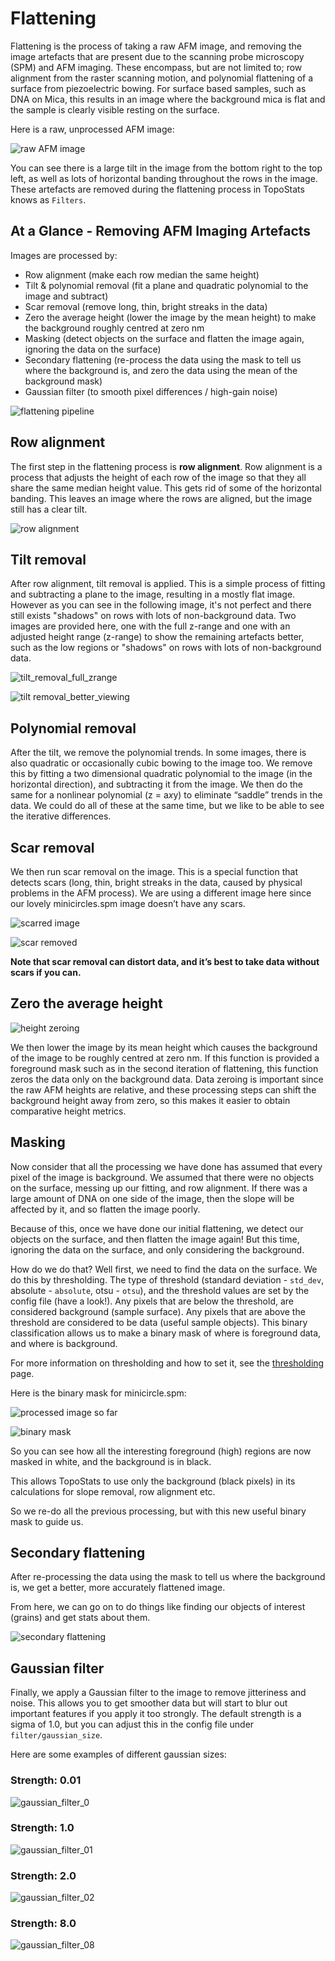 # Flattening

Flattening is the process of taking a raw AFM image, and removing the image artefacts that are present due to the scanning probe microscopy (SPM) and AFM imaging. These encompass, but are not limited to; row alignment from the raster scanning motion, and polynomial flattening of a surface from piezoelectric bowing.
For surface based samples, such as DNA on Mica, this results in an image where the background mica is flat and the sample is clearly visible resting on the surface.

Here is a raw, unprocessed AFM image:

![raw AFM image](../_static/images/flattening/flattening_raw_afm_image.png)

You can see there is a large tilt in the image from the bottom right to the top left, as well as lots of horizontal banding throughout the rows in the image. These artefacts are removed
during the flattening process in TopoStats knows as `Filters`.

## At a Glance - Removing AFM Imaging Artefacts

Images are processed by:

- Row alignment (make each row median the same height)
- Tilt & polynomial removal (fit a plane and quadratic polynomial to the image and subtract)
- Scar removal (remove long, thin, bright streaks in the data)
- Zero the average height (lower the image by the mean height) to make the background roughly centred at zero nm
- Masking (detect objects on the surface and flatten the image again, ignoring the data on the surface)
- Secondary flattening (re-process the data using the mask to tell us where the background is, and zero the data using the mean of the background mask)
- Gaussian filter (to smooth pixel differences / high-gain noise)

![flattening pipeline](../_static/images/flattening/flattening_pipeline.png)

## Row alignment

The first step in the flattening process is **row alignment**. Row alignment is a process that adjusts the height of
each row of the image so that they all share the same median height value. This gets rid of some of the horizontal
banding. This leaves an image where the rows are aligned, but the image still has a clear tilt.

![row alignment](../_static/images/flattening/flattening_align_rows.png)

## Tilt removal

After row alignment, tilt removal is applied. This is a simple process of fitting and subtracting a plane to the image, resulting in a mostly flat image. However as you can see in the following image, it's not perfect and there still exists "shadows" on rows with lots of non-background data.
Two images are provided here, one with the full z-range and one with an adjusted height range (z-range) to show 
the remaining artefacts better, such as the low regions or "shadows" on rows with lots of non-background data.

![tilt_removal_full_zrange](../_static/images/flattening/flattening_tilt_removal_full_zrange.png)

![tilt removal_better_viewing](../_static/images/flattening/flattening_tilt_removal.png)

## Polynomial removal

After the tilt, we remove the polynomial trends. In some images, there is also quadratic or occasionally cubic bowing to
the image too. We remove this by fitting a two dimensional quadratic polynomial to the image (in the horizontal
direction), and subtracting it from the image. We then do the same for a nonlinear polynomial (z = a*x*y) to eliminate
“saddle” trends in the data. We could do all of these at the same time, but we like to be able to see the iterative
differences.

## Scar removal

We then run scar removal on the image. This is a special function that detects scars (long, thin, bright streaks in the
data, caused by physical problems in the AFM process). We are using a different image here since our lovely
minicircles.spm image doesn’t have any scars.

![scarred image](../_static/images/flattening/flattening_scarred_image.png)

![scar removed](../_static/images/flattening/flattening_scar_removed.png)

**Note that scar removal can distort data, and it’s best to take data without scars if you can.**

## Zero the average height

![height zeroing](../_static/images/flattening/flattening_height_zeroing.png)

We then lower the image by its mean height which causes the background of the image to be roughly centred at zero nm.
If this function is provided a foreground mask such as in the second iteration of flattening, this function zeros the data only on the background data.
Data zeroing is important since the raw AFM heights are relative, and these processing steps can shift the background height away from zero, so this makes it easier to obtain comparative height metrics.

## Masking

Now consider that all the processing we have done has assumed that every pixel of the image is background. We assumed
that there were no objects on the surface, messing up our fitting, and row alignment. If there was a large amount of
DNA on one side of the image, then the slope will be affected by it, and so flatten the image poorly.

Because of this, once we have done our initial flattening, we detect our objects on the surface, and then flatten the
image again! But this time, ignoring the data on the surface, and only considering the background.

How do we do that?
Well first, we need to find the data on the surface. We do this by thresholding.
The type of threshold (standard deviation - `std_dev`, absolute - `absolute`, otsu - `otsu`), and the threshold values are set by the config file (have a look!). Any pixels that are below the threshold, are considered
background (sample surface). Any pixels that are above the threshold are considered to be data (useful sample objects).
This binary classification allows us to make a binary mask of where is foreground data, and where is background.

For more information on thresholding and how to set it, see the [thresholding](thresholding.md) page.

Here is the binary mask for minicircle.spm:

![processed image so far](../_static/images/flattening/flattening_tilt_removal.png)

![binary mask](../_static/images/flattening/flattening_binary_mask.png)

So you can see how all the interesting foreground (high) regions are now masked in white, and the background is in black.

This allows TopoStats to use only the background (black pixels) in its calculations for slope removal, row alignment etc.

So we re-do all the previous processing, but with this new useful binary mask to guide us.

## Secondary flattening

After re-processing the data using the mask to tell us where the background is, we get a better, more accurately
flattened image.

From here, we can go on to do things like finding our objects of interest (grains) and get stats about them.

![secondary flattening](../_static/images/flattening/flattening_final_flattened_image.png)

## Gaussian filter

Finally, we apply a Gaussian filter to the image to remove jitteriness and noise. This allows you to get smoother data
but will start to blur out important features if you apply it too strongly. The default strength is a sigma of 1.0, but
you can adjust this in the config file under `filter/gaussian_size`.

Here are some examples of different gaussian sizes:

### Strength: 0.01

![gaussian_filter_0](../_static/images/flattening/flattening_gaussian_filtered_0.png)

### Strength: 1.0

![gaussian_filter_01](../_static/images/flattening/flattening_gaussian_filtered_01.png)

### Strength: 2.0

![gaussian_filter_02](../_static/images/flattening/flattening_gaussian_filtered_02.png)

### Strength: 8.0

![gaussian_filter_08](../_static/images/flattening/flattening_gaussian_filtered_08.png)
